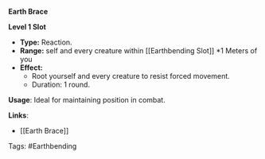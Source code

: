 **Earth Brace**

**Level 1 Slot**
- **Type:** Reaction.
- **Range:** self and every creature within [[Earthbending Slot]] *1 Meters of you
- **Effect:**  
	- Root yourself and every creature to resist forced movement.
	- Duration: 1 round.

**Usage**: Ideal for maintaining position in combat.

**Links**:
- [[Earth Brace]]



Tags:
#Earthbending